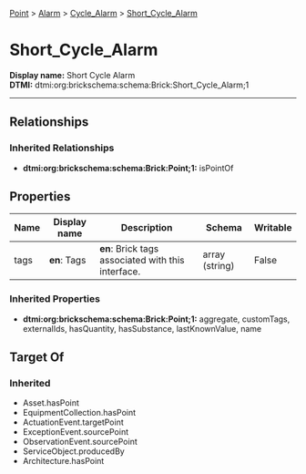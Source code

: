 [Point](../../Point.md) > [Alarm](../Alarm.md) > [Cycle_Alarm](Cycle_Alarm.md) > [Short_Cycle_Alarm](.)
# Short_Cycle_Alarm

**Display name:** Short Cycle Alarm<br />
**DTMI:** dtmi:org:brickschema:schema:Brick:Short_Cycle_Alarm;1

---
## Relationships
### Inherited Relationships
* **dtmi:org:brickschema:schema:Brick:Point;1:** isPointOf
## Properties
|Name|Display name|Description|Schema|Writable|
|-|-|-|-|-|
|tags|**en**: Tags|**en**: Brick tags associated with this interface.|array (string)|False|
### Inherited Properties
* **dtmi:org:brickschema:schema:Brick:Point;1:** aggregate, customTags, externalIds, hasQuantity, hasSubstance, lastKnownValue, name
## Target Of
### Inherited
* Asset.hasPoint
* EquipmentCollection.hasPoint
* ActuationEvent.targetPoint
* ExceptionEvent.sourcePoint
* ObservationEvent.sourcePoint
* ServiceObject.producedBy
* Architecture.hasPoint
